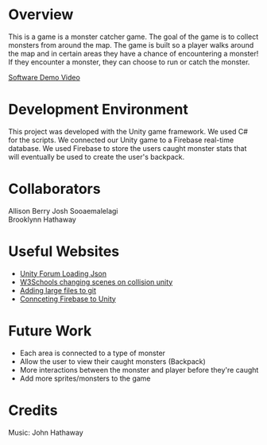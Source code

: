 # Overview

This is a game is a monster catcher game. The goal of the game is to collect monsters from around the map. The game is built so a player walks around the map and in certain areas they have a chance of encountering a monster! If they encounter a monster, they can choose to run or catch the monster.

[Software Demo Video](https://youtu.be/Ju6ihC_QtJI)

# Development Environment

This project was developed with the Unity game framework. We used C# for the scripts. We connected our Unity game to a Firebase real-time database. We used Firebase to store the users caught monster stats that will eventually be used to create the user's backpack. 

# Collaborators

Allison Berry 
Josh Sooaemalelagi   
Brooklynn Hathaway   

# Useful Websites

* [Unity Forum Loading Json](https://forum.unity.com/threads/how-to-read-json-file.401306/)
* [W3Schools changing scenes on collision unity](https://www.w3schools.blog/how-to-change-scenes-on-collision-unity)
* [Adding large files to git](https://medium.com/linkit-intecs/how-to-upload-large-files-to-github-repository-2b1e03723d2)
* [Connceting Firebase to Unity](https://firebase.google.com/docs/unity/setup)

# Future Work

* Each area is connected to a type of monster
* Allow the user to view their caught monsters (Backpack)
* More interactions between the monster and player before they're caught
* Add more sprites/monsters to the game

# Credits
Music: John Hathaway
